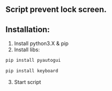 ## Script prevent lock screen.

## Installation:

1. Install python3.X & pip
2. Install libs:
```bash
pip install pyautogui
```
```bash
pip install keyboard
```
3. Start script
